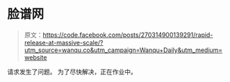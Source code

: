 # 脸谱网

> 原文：<https://code.facebook.com/posts/270314900139291/rapid-release-at-massive-scale/?utm_source=wanqu.co&utm_campaign=Wanqu+Daily&utm_medium=website>

请求发生了问题。 为了尽快解决，正在作业中。